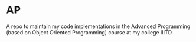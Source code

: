 # AP
A repo to maintain my code implementations in the Advanced Programming (based on Object Oriented Programming) course at my college IIITD
